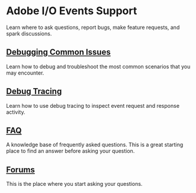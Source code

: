 <!--:navOrder: 3-->

# Adobe I/O Events Support

Learn where to ask questions, report bugs, make feature requests, and spark discussions.

## [Debugging Common Issues](debug.md)

Learn how to debug and troubleshoot the most common scenarios that you may encounter.

## [Debug Tracing](tracing.md)

Learn how to use debug tracing to inspect event request and response activity.

## [FAQ](faq.md)

A knowledge base of frequently asked questions. This is a great starting place to find an answer before asking your question.

## [Forums](https://forums.adobe.com/community/adobe-io/adobe-io-events)

This is the place where you start asking your questions. 


<!-- - [Request docs from the Customer Care Support team - see details]()
  - [Initial Triage doc]()
  - [Troubleshooting Tools & Access to these tools]()
  - [Troubleshooting workflow]()
  - [Technical Enablement]()  -->
